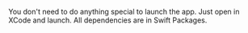 You don't need to do anything special to launch the app. Just open in XCode and launch. All dependencies are in Swift Packages.
